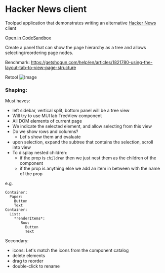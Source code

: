 # Hacker News client

Toolpad application that demonstrates writing an alternative [Hacker News](https://news.ycombinator.com/news) client

[Open in CodeSandbox](https://codesandbox.io/p/sandbox/github/mui/mui-toolpad/tree/master/examples/hackernews-client)

Create a panel that can show the page hierarchy as a tree and allows selecting/reordering page nodes.

Benchmark:
https://getshogun.com/help/en/articles/1821780-using-the-layout-tab-to-view-page-structure

Retool
![Image](https://user-images.githubusercontent.com/92228082/185237516-0f1a5748-7e49-4fbe-854d-4c804778beb6.png)

### Shaping:

Must haves:

- left sidebar, vertical split, bottom panel will be a tree view
- Will try to use MUI lab TreeView component
- All DOM elements of current page
- We indicate the selected element, and allow selecting from this view
- Do we show rows and columns?
  - Let's show them and evaluate
- upon selection, expand the subtree that contains the selection, scroll into view
- To display nested children:
  - if the prop is `children` then we just nest them as the children of the component
  - if the prop is anything else we add an item in between with the name of the prop

e.g.

```
Container:
  Paper:
    Button
    Text
Container:
  List:
    *renderItems*:
       Row:
         Button
         Text
```

Secondary:

- icons: Let's match the icons from the component catalog
- delete elements
- drag to reorder
- double-click to rename

